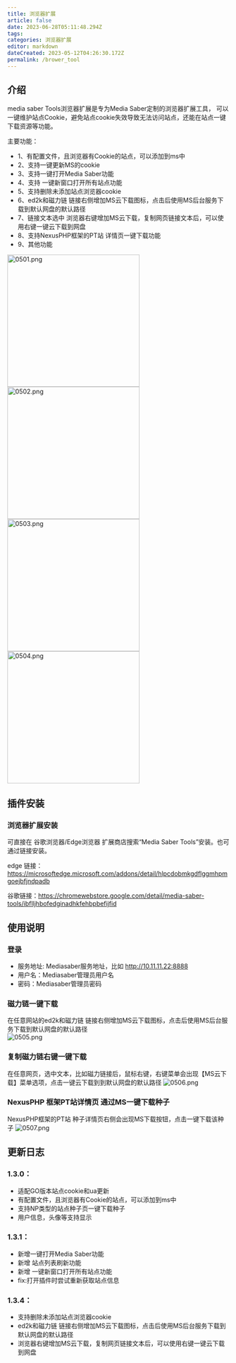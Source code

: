 ```yaml
---
title: 浏览器扩展
article: false
date: 2023-06-28T05:11:48.294Z
tags:
categories: 浏览器扩展
editor: markdown
dateCreated: 2023-05-12T04:26:30.172Z
permalink: /brower_tool
---
```


## 介绍

media saber Tools浏览器扩展是专为Media Saber定制的浏览器扩展工具， 可以一键维护站点Cookie，避免站点cookie失效导致无法访问站点，还能在站点一键下载资源等功能。

主要功能：
- 1、有配置文件，且浏览器有Cookie的站点，可以添加到ms中
- 2、支持一键更新MS的cookie
- 3、支持一键打开Media Saber功能
- 4、支持 一键新窗口打开所有站点功能
- 5、支持删除未添加站点浏览器cookie  
- 6、ed2k和磁力链 链接右侧增加MS云下载图标，点击后使用MS后台服务下载到默认网盘的默认路径   
- 7、链接文本选中 浏览器右键增加MS云下载，复制网页链接文本后，可以使用右键一键云下载到网盘 
- 8、支持NexusPHP框架的PT站 详情页一键下载功能
- 9、其他功能

<img src="./images/0501.png" alt="0501.png" width="300"/>
<img src="./images/0502.png" alt="0502.png" width="300"/>
<img src="./images/0503.png" alt="0503.png" width="300"/>
<img src="./images/0504.png" alt="0504.png" width="300"/>


## 插件安装

### 浏览器扩展安装

可直接在 谷歌浏览器/Edge浏览器 扩展商店搜索“Media Saber Tools”安装。也可通过链接安装。

edge 链接：<a href="https://microsoftedge.microsoft.com/addons/detail/hlpcdobmkgdflggmhpmgoejbfjndpadb" target="_blank">https://microsoftedge.microsoft.com/addons/detail/hlpcdobmkgdflggmhpmgoejbfjndpadb</a>


谷歌链接：<a href="https://chromewebstore.google.com/detail/media-saber-tools/ibflljhbofedginadhkfehbpbefijfid" target="_blank">https://chromewebstore.google.com/detail/media-saber-tools/ibflljhbofedginadhkfehbpbefijfid</a>


## 使用说明
 
 ### 登录

 - 服务地址: Mediasaber服务地址，比如 http://10.11.11.22:8888
 - 用户名：Mediasaber管理员用户名
 - 密码：Mediasaber管理员密码

 ### 磁力链一键下载
在任意网站的ed2k和磁力链 链接右侧增加MS云下载图标，点击后使用MS后台服务下载到默认网盘的默认路径   
 ![0505.png](./images/0505.png)


 ### 复制磁力链右键一键下载
在任意网页，选中文本，比如磁力链接后，鼠标右键，右键菜单会出现【MS云下载】菜单选项，点击一键云下载到到默认网盘的默认路径
 ![0506.png](./images/0506.png)

### NexusPHP 框架PT站详情页 通过MS一键下载种子
NexusPHP框架的PT站 种子详情页右侧会出现MS下载按钮，点击一键下载该种子
 ![0507.png](./images/0507.png)


## 更新日志

### 1.3.0：
- 适配GO版本站点cookie和ua更新
- 有配置文件，且浏览器有Cookie的站点，可以添加到ms中
- 支持NP类型的站点种子页一键下载种子
- 用户信息，头像等支持显示

### 1.3.1：
- 新增一键打开Media Saber功能
- 新增 站点列表刷新功能
- 新增 一键新窗口打开所有站点功能
- fix:打开插件时尝试重新获取站点信息

### 1.3.4：
- 支持删除未添加站点浏览器cookie  
- ed2k和磁力链 链接右侧增加MS云下载图标，点击后使用MS后台服务下载到默认网盘的默认路径   
- 浏览器右键增加MS云下载，复制网页链接文本后，可以使用右键一键云下载到网盘 